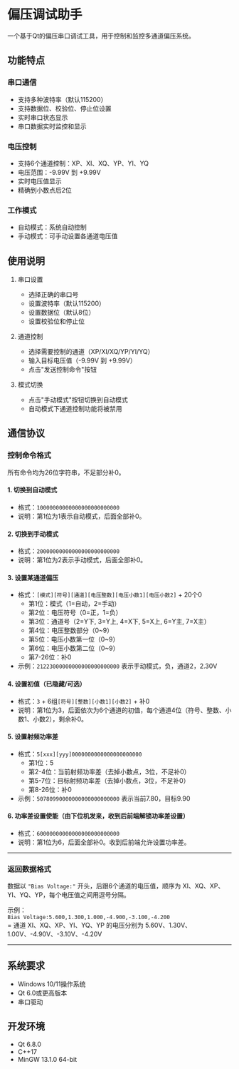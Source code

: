 # 偏压调试助手

一个基于Qt的偏压串口调试工具，用于控制和监控多通道偏压系统。

## 功能特点

### 串口通信
- 支持多种波特率（默认115200）
- 支持数据位、校验位、停止位设置
- 实时串口状态显示
- 串口数据实时监控和显示

### 电压控制
- 支持6个通道控制：XP、XI、XQ、YP、YI、YQ
- 电压范围：-9.99V 到 +9.99V
- 实时电压值显示
- 精确到小数点后2位

### 工作模式
- 自动模式：系统自动控制
- 手动模式：可手动设置各通道电压值

## 使用说明

1. 串口设置
   - 选择正确的串口号
   - 设置波特率（默认115200）
   - 设置数据位（默认8位）
   - 设置校验位和停止位

2. 通道控制
   - 选择需要控制的通道（XP/XI/XQ/YP/YI/YQ）
   - 输入目标电压值（-9.99V 到 +9.99V）
   - 点击"发送控制命令"按钮

3. 模式切换
   - 点击"手动模式"按钮切换到自动模式
   - 自动模式下通道控制功能将被禁用

## 通信协议

### 控制命令格式

所有命令均为26位字符串，不足部分补0。

#### 1. 切换到自动模式
- 格式：`10000000000000000000000000`
- 说明：第1位为1表示自动模式，后面全部补0。

#### 2. 切换到手动模式
- 格式：`20000000000000000000000000`
- 说明：第1位为2表示手动模式，后面全部补0。

#### 3. 设置某通道偏压
- 格式：`[模式][符号][通道][电压整数][电压小数1][电压小数2]` + 20个0
    - 第1位：模式（1=自动，2=手动）
    - 第2位：电压符号（0=正，1=负）
    - 第3位：通道号（2=Y下, 3=Y上, 4=X下, 5=X上, 6=Y主, 7=X主）
    - 第4位：电压整数部分（0~9）
    - 第5位：电压小数第一位（0~9）
    - 第6位：电压小数第二位（0~9）
    - 第7-26位：补0
- 示例：`21223000000000000000000000` 表示手动模式，负，通道2，2.30V

#### 4. 设置初值（已隐藏/可选）
- 格式：`3` + 6组`[符号][整数][小数1][小数2]` + 补0
- 说明：第1位为3，后面依次为6个通道的初值，每个通道4位（符号、整数、小数1、小数2），剩余补0。

#### 5. 设置射频功率差
- 格式：`5[xxx][yyy]0000000000000000000000`
    - 第1位：5
    - 第2-4位：当前射频功率差（去掉小数点，3位，不足补0）
    - 第5-7位：目标射频功率差（去掉小数点，3位，不足补0）
    - 第8-26位：补0
- 示例：`50780990000000000000000000` 表示当前7.80，目标9.90

#### 6. 功率差设置使能（由下位机发来，收到后前端解锁功率差设置）
- 格式：`60000000000000000000000000`
- 说明：第1位为6，后面全部补0。收到后前端允许设置功率差。

---

### 返回数据格式

数据以 `"Bias Voltage:"` 开头，后跟6个通道的电压值，顺序为 XI、XQ、XP、YI、YQ、YP，每个电压值之间用逗号分隔。

示例：  
`Bias Voltage:5.600,1.300,1.000,-4.900,-3.100,-4.200`  
= 通道 XI、XQ、XP、YI、YQ、YP 的电压分别为 5.60V、1.30V、1.00V、-4.90V、-3.10V、-4.20V

---

## 系统要求
- Windows 10/11操作系统
- Qt 6.0或更高版本
- 串口驱动

## 开发环境
- Qt 6.8.0
- C++17
- MinGW 13.1.0 64-bit
